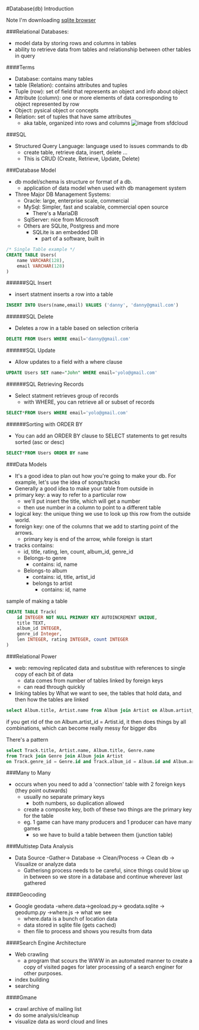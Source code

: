 #Database(db) Introduction

Note I'm downloading [sqlite browser]('http://sqlitebrowser.org/')

###Relational Databases:
- model data by storing rows and columns in tables
- ability to retrieve data from tables and relationship between other tables in query

####Terms
- Database: contains many tables
- table (Relation): contains attributes and tuples
- Tuple (row): set of field that represents an object and info about object
- Attribute (column): one or more elements of data corresponding to object represented by row
- Object: pysical object or concepts
- Relation: set of tuples that have same attributes
	- aka table, organized into rows and columns
![image from sfdcloud](https://developer.salesforce.com/docs/resources/img/en-us/192.0?doc_id=dev_guides%2Fappx_dev%2Fimages%2Fadg_db_positions.jpg&folder=fundamentals)

###SQL
- Structured Query Language: language used to issues commands to db
	- create table, retrieve data, insert, delete ...
	- This is CRUD (Create, Retrieve, Update, Delete)

###Database Model
- db model/schema is structure or format of a db.
	- application of data model when used with db management system
- Three Major DB Management Systems:
	- Oracle: large, enterprise scale, commercial
	- MySql: Simpler, fast and scalable, commercial open source
		- There's a MariaDB
	- SqlServer: nice from Microsoft
	- Others are SQLite, Postgress and more
		- SQLite is an embedded DB
			- part of a software, built in

```SQL
/* Single Table example */
CREATE TABLE Users(
	name VARCHAR(128),
	email VARCHAR(128)
)

```

######SQL Insert
- insert statment inserts a row into a table
```SQL
INSERT INTO Users(name,email) VALUES ('danny', 'danny@gmail.com')
```

######SQL Delete
- Deletes a row in a table based on selection criteria
```SQL
DELETE FROM Users WHERE email='danny@gmail.com'
```

######SQL Update
- Allow updates to a field with a where clause
```SQL
UPDATE Users SET name="John" WHERE email='yolo@gmail.com'
```

######SQL Retrieving Records
- Select statment retrieves group of records
	- with WHERE, you can retrieve all or subset of records
```SQL
SELECT*FROM Users WHERE email='yolo@gmail.com'
```
######Sorting with ORDER BY
- You can add an ORDER BY clause to SELECT statements to get results sorted (asc or desc)
```SQL
SELECT*FROM Users ORDER BY name
```

###Data Models
- It's a good idea to plan out how you're going to make your db. For example, let's use the idea of songs/tracks
- Generally a good idea to make your table from outside in
- primary key: a way to refer to a particular row
	- we'll put insert the title, which will get a number
	- then use number in a column to point to a different table
- logical key: the unique thing we use to look up this row from the outside world. 
- foreign key: one of the columns that we add to starting point of the arrows.
	- primary key is end of the arrow, while foreign is start
- tracks contains:
	- id, title, rating, len, count, album_id, genre_id
	- Belongs-to genre
		- contains: id, name
	- Belongs-to album
		- contains: id, title, artist_id
		- belongs to artist
			- contains: id, name
	
sample of making a table
```SQL
CREATE TABLE Track(
	id INTEGER NOT NULL PRIMARY KEY AUTOINCREMENT UNIQUE, 
	title TEXT,
	album_id INTEGER,
	genre_id Integer,
	len INTEGER, rating INTEGER, count INTEGER
)
```

###Relational Power
- web: removing replicated data and substitue with references to single copy of each bit of data
	- data comes from number of tables linked by foreign keys
	- can read through quickly
- linking tables by What we want to see, the tables that hold data, and then how the tables are linked
```SQL
select Album.title, Artist.name from Album join Artist on Album.artist_id = Artist.id
```

if you get rid of the on Album.artist_id = Artist.id,
it then does things by all combinations, which can become really messy for bigger dbs

There's a pattern

```SQL
select Track.title, Artist.name, Album.title, Genre.name
from Track join Genre join Album join Artist
on Track.genre_id = Genre.id and Track.album_id = Album.id and Album.artist_id = Artist.id
```

###Many to Many
- occurs when you need to add a 'connection' table with 2 foreign keys (they point outwards)
	- usually no separate primary keys
		- both numbers, so duplication allowed
	- create a composite key, both of these two things are the primary key for the table
	- eg. 1 game can have many producers and 1 producer can have many games
		- so we have to build a table between them (junction table)

###Multistep Data Analysis
- Data Source -Gather-> Database -> Clean/Process -> Clean db -> Visualize or analyze data
	- Gatherisng process needs to be careful, since things could blow up in between so we store in a database and continue wherever last gathered

####Geocoding
- Google geodata -where.data->geoload.py-> geodata.sqlite -> geodump.py ->where.js -> what we see
	- where.data is a bunch of location data
	- data stored in sqlite file (gets cached)
	- then file to process and shows you results from data

####Search Engine Architecture
- Web crawling 
	- a program that scours the WWW in an automated manner to create a copy of visited pages for later processing of a search enginer for other purposes.
- index building
- searching

####Gmane
- crawl archive of mailing list
- do some analysis/cleanup
- visualize data as word cloud and lines

